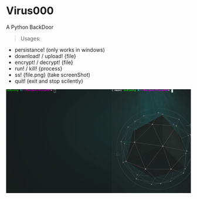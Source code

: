 # Virus000
A Python BackDoor

> Usages:

* persistance!    (only works in windows)
* download! / upload! {file}
* encrypt! / decrypt! {file} 
* run! / kill! {process}
* ss! {file.png}  (take screenShot)
* quit!  (exit and stop scilently)

![plot](vr000.gif)


